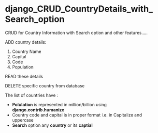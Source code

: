 # django_CRUD_CountryDetails_with_Search_option
CRUD for Country Information with Search option and other features.....

ADD country details:

1. Country Name
2. Capital
3. Code
4. Population

READ these details

DELETE specific country from database

The list of countries have :
- **Polulation** is represented in million/billion using **django.contrib.humanize** 
- Country code and capital is in proper format i.e. in Capitalize and uppercase
- **Search** option any **country** or its **captial**


